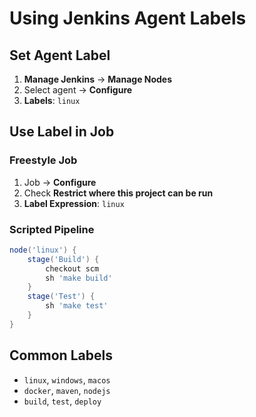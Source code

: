 # Using Jenkins Agent Labels

## Set Agent Label
1. **Manage Jenkins** → **Manage Nodes**
2. Select agent → **Configure**
3. **Labels**: `linux`

## Use Label in Job

### Freestyle Job
1. Job → **Configure**
2. Check **Restrict where this project can be run**
3. **Label Expression**: `linux`

### Scripted Pipeline
```groovy
node('linux') {
    stage('Build') {
        checkout scm
        sh 'make build'
    }
    stage('Test') {
        sh 'make test'
    }
}
```

## Common Labels
- `linux`, `windows`, `macos`
- `docker`, `maven`, `nodejs`
- `build`, `test`, `deploy`